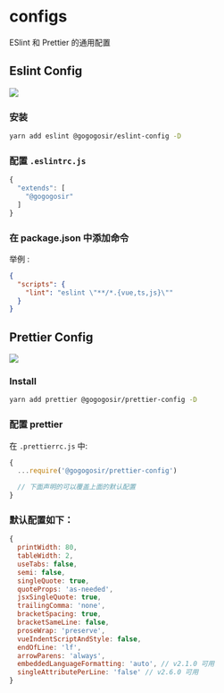 # configs

ESlint 和 Prettier 的通用配置

## Eslint Config

<p align='left'>
  <a href='https://www.npmjs.com/package/@gogogosir/eslint-config'>
    <img src="https://img.shields.io/npm/v/@gogogosir/eslint-config?color=41b883&label=npm" />
  </a>
</p>

### 安装

``` bash
yarn add eslint @gogogosir/eslint-config -D
```

### 配置 `.eslintrc.js`

``` js
{
  "extends": [
    "@gogogosir"
  ]
}
```

### 在 package.json 中添加命令

举例 :

```json
{
  "scripts": {
    "lint": "eslint \"**/*.{vue,ts,js}\""
  }
}
```

## Prettier Config

<p align='left'>
  <a href='https://www.npmjs.com/package/@gogogosir/prettier-config'>
    <img src="https://img.shields.io/npm/v/@gogogosir/prettier-config?color=41b883&label=npm" />
  </a>
</p>

### Install

``` bash
yarn add prettier @gogogosir/prettier-config -D
```

### 配置 prettier

在 `.prettierrc.js` 中:

``` js
{
  ...require('@gogogosir/prettier-config')

  // 下面声明的可以覆盖上面的默认配置
}
```

### 默认配置如下：

```js
{
  printWidth: 80,
  tableWidth: 2,
  useTabs: false,
  semi: false,
  singleQuote: true,
  quoteProps: 'as-needed',
  jsxSingleQuote: true,
  trailingComma: 'none',
  bracketSpacing: true,
  bracketSameLine: false,
  proseWrap: 'preserve',
  vueIndentScriptAndStyle: false,
  endOfLine: 'lf',
  arrowParens: 'always',
  embeddedLanguageFormatting: 'auto', // v2.1.0 可用
  singleAttributePerLine: 'false' // v2.6.0 可用
}

```
